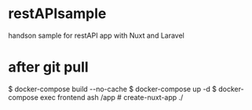 # restAPIsample
handson sample for restAPI app with Nuxt and Laravel

# after git pull
$ docker-compose build --no-cache
$ docker-compose up -d
$ docker-compose exec frontend ash
/app # create-nuxt-app ./
